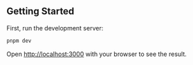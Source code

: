 ## Getting Started

First, run the development server:

```bash
pnpm dev

```

Open [http://localhost:3000](http://localhost:3000) with your browser to see the result.
